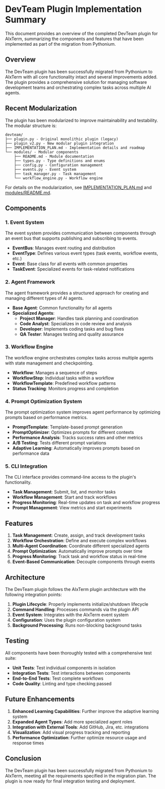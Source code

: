 # DevTeam Plugin Implementation Summary

This document provides an overview of the completed DevTeam plugin for AIxTerm, summarizing the components and features that have been implemented as part of the migration from Pythonium.

## Overview

The DevTeam plugin has been successfully migrated from Pythonium to AIxTerm with all core functionality intact and several improvements added. The plugin provides a comprehensive solution for managing software development teams and orchestrating complex tasks across multiple AI agents.

## Recent Modularization

The plugin has been modularized to improve maintainability and testability. The modular structure is:

```
devteam/
├── plugin.py - Original monolithic plugin (legacy)
├── plugin_v2.py - New modular plugin integration
├── IMPLEMENTATION_PLAN.md - Implementation details and roadmap
└── modules/ - Modular components
    ├── README.md - Module documentation
    ├── types.py - Type definitions and enums
    ├── config.py - Configuration management
    ├── events.py - Event system
    ├── task_manager.py - Task management
    └── workflow_engine.py - Workflow engine
```

For details on the modularization, see [IMPLEMENTATION_PLAN.md](IMPLEMENTATION_PLAN.md) and [modules/README.md](modules/README.md).

## Components

### 1. Event System

The event system provides communication between components through an event bus that supports publishing and subscribing to events.

- **EventBus**: Manages event routing and distribution
- **EventType**: Defines various event types (task events, workflow events, etc.)
- **Event**: Base class for all events with common properties
- **TaskEvent**: Specialized events for task-related notifications

### 2. Agent Framework

The agent framework provides a structured approach for creating and managing different types of AI agents.

- **Base Agent**: Common functionality for all agents
- **Specialized Agents**:
  - **Project Manager**: Handles task planning and coordination
  - **Code Analyst**: Specializes in code review and analysis
  - **Developer**: Implements coding tasks and bug fixes
  - **QA Tester**: Manages testing and quality assurance

### 3. Workflow Engine

The workflow engine orchestrates complex tasks across multiple agents with state management and checkpointing.

- **Workflow**: Manages a sequence of steps
- **WorkflowStep**: Individual tasks within a workflow
- **WorkflowTemplate**: Predefined workflow patterns
- **Status Tracking**: Monitors progress and completion

### 4. Prompt Optimization System

The prompt optimization system improves agent performance by optimizing prompts based on performance metrics.

- **PromptTemplate**: Template-based prompt generation
- **PromptOptimizer**: Optimizes prompts for different contexts
- **Performance Analysis**: Tracks success rates and other metrics
- **A/B Testing**: Tests different prompt variations
- **Adaptive Learning**: Automatically improves prompts based on performance data

### 5. CLI Integration

The CLI interface provides command-line access to the plugin's functionality.

- **Task Management**: Submit, list, and monitor tasks
- **Workflow Management**: Start and track workflows
- **Progress Monitoring**: Real-time updates on task and workflow progress
- **Prompt Management**: View metrics and start experiments

## Features

1. **Task Management**: Create, assign, and track development tasks
2. **Workflow Orchestration**: Define and execute complex workflows
3. **Multi-Agent Coordination**: Coordinate different specialized agents
4. **Prompt Optimization**: Automatically improve prompts over time
5. **Progress Monitoring**: Track task and workflow status in real-time
6. **Event-Based Communication**: Decouple components through events

## Architecture

The DevTeam plugin follows the AIxTerm plugin architecture with the following integration points:

1. **Plugin Lifecycle**: Properly implements initialize/shutdown lifecycle
2. **Command Handling**: Processes commands via the plugin API
3. **Event System**: Integrates with the AIxTerm event system
4. **Configuration**: Uses the plugin configuration system
5. **Background Processing**: Runs non-blocking background tasks

## Testing

All components have been thoroughly tested with a comprehensive test suite:

- **Unit Tests**: Test individual components in isolation
- **Integration Tests**: Test interactions between components
- **End-to-End Tests**: Test complete workflows
- **Code Quality**: Linting and type checking passed

## Future Enhancements

1. **Enhanced Learning Capabilities**: Further improve the adaptive learning system
2. **Expanded Agent Types**: Add more specialized agent roles
3. **Integration with External Tools**: Add GitHub, Jira, etc. integrations
4. **Visualization**: Add visual progress tracking and reporting
5. **Performance Optimization**: Further optimize resource usage and response times

## Conclusion

The DevTeam plugin has been successfully migrated from Pythonium to AIxTerm, meeting all the requirements specified in the migration plan. The plugin is now ready for final integration testing and deployment.
